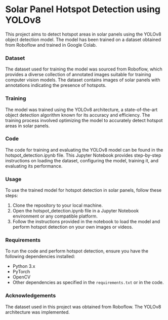 # Solar Panel Hotspot Detection using YOLOv8

This project aims to detect hotspot areas in solar panels using the YOLOv8 object detection model. The model has been trained on a dataset obtained from Roboflow and trained in Google Colab.

###  Dataset
The dataset used for training the model was sourced from Roboflow, which provides a diverse collection of annotated images suitable for training computer vision models. The dataset contains images of solar panels with annotations indicating the presence of hotspots.

### Training
The model was trained using the YOLOv8 architecture, a state-of-the-art object detection algorithm known for its accuracy and efficiency. The training process involved optimizing the model to accurately detect hotspot areas in solar panels.

### Code
The code for training and evaluating the YOLOv8 model can be found in the hotspot_detection.ipynb file. This Jupyter Notebook provides step-by-step instructions on loading the dataset, configuring the model, training it, and evaluating its performance.

### Usage
To use the trained model for hotspot detection in solar panels, follow these steps: 
1. Clone the repository to your local machine.
2. Open the hotspot_detection.ipynb file in a Jupyter Notebook environment or any compatible platform.
3. Follow the instructions provided in the notebook to load the model and perform hotspot detection on your own images or videos.

### Requirements
To run the code and perform hotspot detection, ensure you have the following dependencies installed:

- Python 3.x
- PyTorch
- OpenCV
- Other dependencies as specified in the `requirements.txt` or in the code.

### Acknowledgements
The dataset used in this project was obtained from Roboflow.
The YOLOv8 architecture was implemented.
